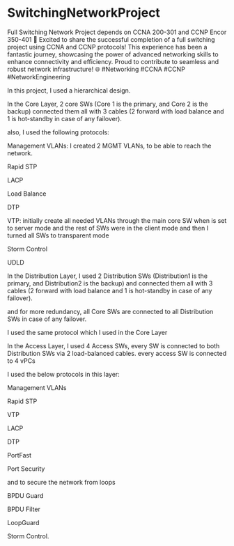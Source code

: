 # SwitchingNetworkProject
Full Switching Network Project depends on CCNA 200-301 and CCNP Encor 350-401
🚀 Excited to share the successful completion of a full switching project using CCNA and CCNP protocols! This experience has been a fantastic journey, showcasing the power of advanced networking skills to enhance connectivity and efficiency. Proud to contribute to seamless and robust network infrastructure! 🌐 #Networking #CCNA #CCNP #NetworkEngineering 



In this project, I used a hierarchical design. 

In the Core Layer, 2 core SWs (Core 1 is the primary, and Core 2 is the backup) connected them all with 3 cables (2 forward with load balance and 1 is hot-standby in case of any failover). 

also, I used the following protocols: 

Management VLANs: I created 2 MGMT VLANs, to be able to reach the network. 

Rapid STP

LACP

Load Balance

DTP

VTP: initially create all needed VLANs through the main core SW when is set to server mode and the rest of SWs were in the client mode and then I turned all SWs to transparent mode

Storm Control

UDLD



In the Distribution Layer, I used 2 Distribution SWs (Distribution1 is the primary, and Distribution2 is the backup) and connected them all with 3 cables (2 forward with load balance and 1 is hot-standby in case of any failover).

and for more redundancy, all Core SWs are connected to all Distribution SWs in case of any failover. 

I used the same protocol which I used in the Core Layer

In the Access Layer, I used 4 Access SWs, every SW is connected to both Distribution SWs via 2 load-balanced cables. every access SW is connected to 4 vPCs 

I used the below protocols in this layer: 

Management VLANs

Rapid STP

VTP

LACP 

DTP

PortFast 

Port Security

and to secure the network from loops

BPDU Guard

BPDU Filter

LoopGuard

Storm Control. 
